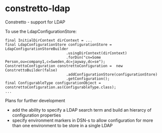 constretto-ldap
===============

Constretto - support for LDAP

To use the LdapConfigurationStore:

    final InitialDirContext dirContext = ...
    final LdapConfigurationStore configurationStore = LdapConfigurationStoreBuilder
								.usingDirContext(dirContext)
								.forDsn("cn=Some Person,ou=company1,c=Sweden,dc=jayway,dc=se");
    ConstrettoConfiguration constrettoConfiguration =  new ConstrettoBuilder(false)
								.addConfigurationStore(configurationStore)
								.getConfiguration();
    final ConfigurableType configurationObject = constrettoConfiguration.as(ConfigurableType.class);
    ...

Plans for further development
* add the ability to specify a LDAP search term and build an hierarcy of configuration properties 
* specify environment markers in DSN-s to allow configuration for more than one environment to be store in a single LDAP



